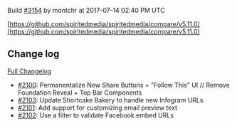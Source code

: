 Build [#3154](https://circleci.com/gh/spiritedmedia/spiritedmedia/3154) by montchr at 2017-07-14 02:40 PM UTC

[https://github.com/spiritedmedia/spiritedmedia/compare/v5.11.0](https://github.com/spiritedmedia/spiritedmedia/compare/v5.11.0)
## Change log
[Full Changelog](https://github.com/spiritedmedia/spiritedmedia/compare/v5.10.18...v5.11.0)

 - [#2100](https://github.com/spiritedmedia/spiritedmedia/pull/2100): Permanentalize New Share Buttons + "Follow This" UI // Remove Foundation Reveal + Top Bar Components
 - [#2103](https://github.com/spiritedmedia/spiritedmedia/pull/2103): Update Shortcake Bakery to handle new Infogram URLs
 - [#2101](https://github.com/spiritedmedia/spiritedmedia/pull/2101): Add support for customizing email preview text
 - [#2102](https://github.com/spiritedmedia/spiritedmedia/pull/2102): Use a filter to validate Facebook embed URLs
